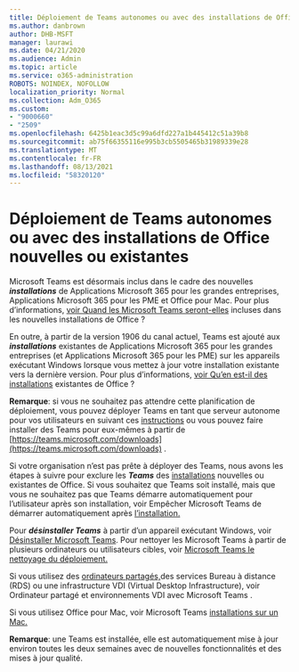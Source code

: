 ```yaml
---
title: Déploiement de Teams autonomes ou avec des installations de Office nouvelles ou existantes
ms.author: danbrown
author: DHB-MSFT
manager: laurawi
ms.date: 04/21/2020
ms.audience: Admin
ms.topic: article
ms.service: o365-administration
ROBOTS: NOINDEX, NOFOLLOW
localization_priority: Normal
ms.collection: Adm_O365
ms.custom:
- "9000660"
- "2509"
ms.openlocfilehash: 6425b1eac3d5c99a6dfd227a1b445412c51a39b8
ms.sourcegitcommit: ab75f66355116e995b3cb5505465b31989339e28
ms.translationtype: MT
ms.contentlocale: fr-FR
ms.lasthandoff: 08/13/2021
ms.locfileid: "58320120"
---
```

# <a name="deploying-teams-as-standalone-or-with-new-or-existing-office-installations"></a>Déploiement de Teams autonomes ou avec des installations de Office nouvelles ou existantes

Microsoft Teams est désormais inclus dans le cadre des nouvelles ***installations*** de Applications Microsoft 365 pour les grandes entreprises, Applications Microsoft 365 pour les PME et Office pour Mac. Pour plus d’informations, [voir Quand les Microsoft Teams seront-elles](https://docs.microsoft.com/deployoffice/teams-install#when-will-microsoft-teams-start-being-included-with-new-installations-of-microsoft-365-apps) incluses dans les nouvelles installations de Office ?

En outre, à partir de la version 1906 du canal actuel, Teams est ajouté aux ***installations*** existantes de Applications Microsoft 365 pour les grandes entreprises (et Applications Microsoft 365 pour les PME) sur les appareils exécutant Windows lorsque vous mettez à jour votre installation existante vers la dernière version. Pour plus d’informations, [voir Qu’en est-il des installations](https://docs.microsoft.com/deployoffice/teams-install#what-about-existing-installations-of-microsoft-365-apps) existantes de Office ?

**Remarque**: si vous ne souhaitez pas attendre cette planification de déploiement, vous pouvez déployer Teams en tant que serveur autonome pour vos utilisateurs en suivant ces [instructions](https://docs.microsoft.com/MicrosoftTeams/msi-deployment) ou vous pouvez faire installer des Teams pour eux-mêmes à partir de [https://teams.microsoft.com/downloads](https://teams.microsoft.com/downloads) .

Si votre organisation n’est pas prête à déployer des Teams, nous avons les [](https://docs.microsoft.com/deployoffice/teams-install#how-to-exclude-microsoft-teams-from-new-installations-of-microsoft-365-apps) étapes à suivre pour exclure les ***Teams*** des [installations](https://docs.microsoft.com/deployoffice/teams-install#use-group-policy-to-control-the-installation-of-microsoft-teams) nouvelles ou existantes de Office. Si vous souhaitez que Teams soit installé, mais que vous ne souhaitez pas que Teams démarre automatiquement pour l’utilisateur après son installation, voir Empêcher Microsoft Teams de démarrer automatiquement après [l’installation.](https://docs.microsoft.com/deployoffice/teams-install#use-group-policy-to-prevent-microsoft-teams-from-starting-automatically-after-installation)

Pour ***désinstaller Teams*** à partir d’un appareil exécutant Windows, voir [Désinstaller Microsoft Teams](https://support.office.com/article/3b159754-3c26-4952-abe7-57d27f5f4c81). Pour nettoyer les Microsoft Teams à partir de plusieurs ordinateurs ou utilisateurs cibles, voir [Microsoft Teams le nettoyage du déploiement.](https://docs.microsoft.com/microsoftteams/scripts/powershell-script-teams-deployment-clean-up)

Si vous utilisez des [ordinateurs partagés,](https://docs.microsoft.com/deployoffice/teams-install#shared-computer-and-vdi-environments-with-microsoft-teams)des services Bureau à distance (RDS) ou une infrastructure VDI (Virtual Desktop Infrastructure), voir Ordinateur partagé et environnements VDI avec Microsoft Teams .

Si vous utilisez Office pour Mac, voir Microsoft Teams [installations sur un Mac.](https://docs.microsoft.com/deployoffice/teams-install#microsoft-teams-installations-on-a-mac)

**Remarque**: une Teams est installée, [](https://docs.microsoft.com/deployoffice/teams-install#feature-and-quality-updates-for-microsoft-teams) elle est automatiquement mise à jour environ toutes les deux semaines avec de nouvelles fonctionnalités et des mises à jour qualité. 